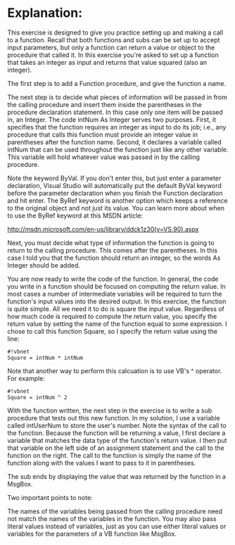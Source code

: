 # Explanation: #

This exercise is designed to give you practice setting up and making a call to a function. Recall that both functions and subs can be set up to accept input parameters, but only a function can return a value or object to the procedure that called it. In this exercise you're asked to set up a function that takes an integer as input and returns that value squared (also an integer).

The first step is to add a Function procedure, and give the function a name.

The next step is to decide what pieces of information will be passed in from the calling procedure and insert them inside the parentheses in the procedure declaration statement. In this case only one item will be passed in, an Integer. The code intNum As Integer serves two purposes. First, it specifies that the function requires an integer as input to do its job; i.e., any procedure that calls this function must provide an integer value in parentheses after the function name. Second, it declares a variable called intNum that can be used throughout the function just like any other variable. This variable will hold whatever value was passed in by the calling procedure.  

Note the keyword ByVal.  If you don't enter this, but just enter a parameter declaration, Visual Studio will automatically put the default ByVal keyword before the parameter declaration when you finish the Function declaration and hit enter. The ByRef keyword is another option which keeps a reference to the original object and not just its value.  You can learn more about when to use the ByRef keyword at this MSDN article:

http://msdn.microsoft.com/en-us/library/ddck1z30(v=VS.90).aspx

Next, you must decide what type of information the function is going to return to the calling procedure. This comes after the parentheses. In this case I told you that the function should return an integer, so the words As Integer should be added.

You are now ready to write the code of the function. In general, the code you write in a function should be focused on computing the return value. In most cases a number of intermediate variables will be required to turn the function's input values into the desired output. In this exercise, the function is quite simple. All we need it to do is square the input value. Regardless of how much code is required to compute the return value, you specify the return value by setting the name of the function equal to some expression. I chose to call this function Square, so I specify the return value using the line:

 
```
#!vbnet
Square = intNum * intNum
``` 

Note that another way to perform this calcuation is to use VB's ^ operator. For example:
 
```
#!vbnet
Square = intNum ^ 2
``` 

With the function written, the next step in the exercise is to write a sub procedure that tests out this new function. In my solution, I use a variable called intUserNum to store the user's number. Note the syntax of the call to the function. Because the function will be returning a value, I first declare a variable that matches the data type of the function's return value. I then put that variable on the left side of an assignment statement and the call to the function on the right. The call to the function is simply the name of the function along with the values I want to pass to it in parentheses.

The sub ends by displaying the value that was returned by the function in a MsgBox.

Two important points to note:

The names of the variables being passed from the calling procedure need not match the names of the variables in the function.
You may also pass literal values instead of variables, just as you can use either literal values or variables for the parameters of a VB function like MsgBox.